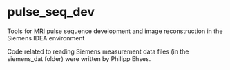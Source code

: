 # pulse_seq_dev
Tools for MRI pulse sequence development and image reconstruction in the Siemens IDEA environment


Code related to reading Siemens measurement data files (in the siemens_dat folder) were written by Philipp Ehses.
